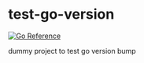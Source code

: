 # test-go-version

[![Go Reference](https://pkg.go.dev/badge/github.com/filipecosta90/test-go-version.svg)](https://pkg.go.dev/github.com/filipecosta90/test-go-version)

dummy project to test go version bump
